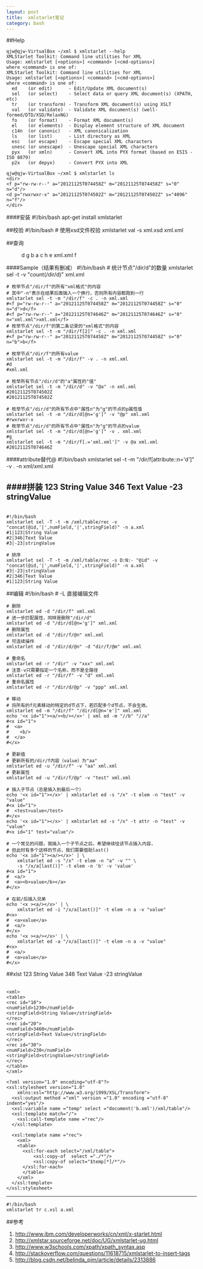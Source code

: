 ```yaml
---
layout: post
title:  xmlstarlet笔记
category: bash
---
```


##Help

    qjw@qjw-VirtualBox ~/xml $ xmlstarlet --help
    XMLStarlet Toolkit: Command line utilities for XML
    Usage: xmlstarlet [<options>] <command> [<cmd-options>]
    where <command> is one of:
    XMLStarlet Toolkit: Command line utilities for XML
    Usage: xmlstarlet [<options>] <command> [<cmd-options>]
    where <command> is one of:
      ed    (or edit)      - Edit/Update XML document(s)
      sel   (or select)    - Select data or query XML document(s) (XPATH, etc)
      tr    (or transform) - Transform XML document(s) using XSLT
      val   (or validate)  - Validate XML document(s) (well-formed/DTD/XSD/RelaxNG)
      fo    (or format)    - Format XML document(s)
      el    (or elements)  - Display element structure of XML document
      c14n  (or canonic)   - XML canonicalization
      ls    (or list)      - List directory as XML
      esc   (or escape)    - Escape special XML characters
      unesc (or unescape)  - Unescape special XML characters
      pyx   (or xmln)      - Convert XML into PYX format (based on ESIS - ISO 8879)
      p2x   (or depyx)     - Convert PYX into XML

    qjw@qjw-VirtualBox ~/xml $ xmlstarlet ls
    <dir>
    <f p="rw-rw-r--" a="20121125T074458Z" m="20121125T074458Z" s="0"    n="d"/>
    <d p="rwxrwxr-x" a="20121125T074502Z" m="20121125T074502Z" s="4096" n="f"/>
    </dir>

####安装
    #!/bin/bash
    apt-get install xmlstarlet


##校验
    #!/bin/bash
    # 使用xsd文件校验
    xmlstarlet val -s xml.xsd xml.xml
    
##查询
    <dir>
    <f p="rw-rw-r--" a="20121125T074458Z" m="20121125T074458Z" s="0"    n="d">d</f>
    <d p="rwxrwxr-x" a="20121125T074502Z" m="20121125T074502Z" s="4096" n="g">g</d>
    <f p="rw-rw-r--" a="20121125T074458Z" m="20121125T074458Z" s="0"    n="b">b</f>
    <f p="rw-rw-r--" a="20121125T074458Z" m="20121125T074458Z" s="0"    n="a">a</f>
    <f p="rw-rw-r--" a="20121125T074458Z" m="20121125T074458Z" s="0"    n="c">c</f>
    <d p="rwxrwxr-x" a="20121125T074502Z" m="20121125T074502Z" s="4096" n="h">h</d>
    <d p="rwxrwxr-x" a="20121125T074502Z" m="20121125T074502Z" s="4096" n="e">e</d>
    <f p="rw-rw-r--" a="20121125T074646Z" m="20121125T074646Z" s="0"    n="xml.xml">xml.xml</f>
    <d p="rwxrwxr-x" a="20121125T074502Z" m="20121125T074502Z" s="4096" n="f">f</d>
    </dir>

####Sample（结果有删减）
    #!/bin/bash
    # 统计节点"/dir/d"的数量
    xmlstarlet sel -t -v "count(/dir/d)" xml.xml
    
    # 枚举节点"/dir/f"的所有"xml格式"的内容
    # 其中"-n"表示在结果后面插入一个换行，否则所有内容都跑到一行
    xmlstarlet sel -t -m "/dir/f" -c . -n xml.xml
    #<f p="rw-rw-r--" a="20121125T074458Z" m="20121125T074458Z" s="0" n="d">d</f>
    #<f p="rw-rw-r--" a="20121125T074646Z" m="20121125T074646Z" s="0" n="xml.xml">xml.xml</f>
    # 枚举节点"/dir/f"的第二条记录的"xml格式"的内容
    xmlstarlet sel -t -m "/dir/f[2]" -c . -n xml.xml
    #<f p="rw-rw-r--" a="20121125T074458Z" m="20121125T074458Z" s="0" n="b">b</f>

    # 枚举节点"/dir/f"的所有value
    xmlstarlet sel -t -m "/dir/f" -v . -n xml.xml
    #d
    #xml.xml
    
    # 枚举所有节点"/dir/d"的"a"属性的"值"
    xmlstarlet sel -t -m "/dir/d" -v "@a" -n xml.xml
    #20121125T074502Z
    #20121125T074502Z
    
    # 枚举节点"/dir/d"的所有节点中"属性n"为"g"的节点的p属性值
    xmlstarlet sel -t -m "/dir/d[@n='g']" -v "@p" xml.xml
    #rwxrwxr-x
    # 枚举节点"/dir/d"的所有节点中"属性n"为"g"的节点的value
    xmlstarlet sel -t -m "/dir/d[@n='g']" -v . xml.xml
    #g
    xmlstarlet sel -t -m "/dir/f[.='xml.xml']" -v @a xml.xml
    #20121125T074646Z

####attribute替代@
    #!/bin/bash
    xmlstarlet sel -t -m "/dir/f[attribute::n='d']" -v . -n xml/xml.xml
    
####拼装
    <xml>
      <table>
        <rec id="1">
          <numField>123</numField>
          <stringField>String Value</stringField>
        </rec>
        <rec id="2">
          <numField>346</numField>
          <stringField>Text Value</stringField>
        </rec>
        <rec id="3">
          <numField>-23</numField>
          <stringField>stringValue</stringField>
        </rec>
      </table>
    </xml>
---
    #!/bin/bash
    xmlstarlet sel -T -t -m /xml/table/rec -v "concat(@id,'|',numField,'|',stringField)" -n a.xml 
    #1|123|String Value
    #2|346|Text Value
    #3|-23|stringValue
    
    # 排序
    xmlstarlet sel -T -t -m /xml/table/rec -s D:N:- "@id" -v "concat(@id,'|',numField,'|',stringField)" -n a.xml 
    #3|-23|stringValue
    #2|346|Text Value
    #1|123|String Value
    
    
##编辑
    #!/bin/bash
    # -L 直接编辑文件

    # 删除
    xmlstarlet ed -d "/dir/f" xml.xml
    # 进一步匹配属性，同样是删除"/dir/d"
    xmlstarlet ed -d "/dir/d[@n='g']" xml.xml
    # 删除属性
    xmlstarlet ed -d "/dir/f/@n" xml.xml
    # 可连续操作
    xmlstarlet ed -d "/dir/d/@n" -d "dir/f/@m" xml.xml

    # 重命名
    xmlstarlet ed -r "/dir" -v "xxx" xml.xml
    # 注意-v只需要指定一个名称，而不是全路径
    xmlstarlet ed -r "/dir/f" -v "d" xml.xml
    # 重命名属性
    xmlstarlet ed -r "/dir/d/@p" -v "ppp" xml.xml

    # 移动
    # 将所有的f元素移动的特定的d节点下，若匹配多个d节点，不会生效。
    xmlstarlet ed -m "/dir/f" "/dir/d[@n='e']" xml.xml
    echo '<x id="1"><a/><b/></x>' | xml ed -m "//b" "//a"
    #<x id="1">
    #  <a>
    #    <b/>
    #  </a>
    #</x>

    # 更新值
    # 更新所有的/dir/f内容（value）为"aa"
    xmlstarlet ed -u "/dir/f" -v "aa" xml.xml
    # 更新属性
    xmlstarlet ed -u "/dir/f/@p" -v "test" xml.xml
    
    # 插入子节点（总是插入到最后一个）
    echo '<x id="1"></x>' | xmlstarlet ed -s "/x" -t elem -n "test" -v "value"
    #<x id="1">
    #  <test>value</test>
    #</x>
    echo '<x id="1"></x>' | xmlstarlet ed -s "/x" -t attr -n "test" -v "value"
    #<x id="1" test="value"/>
    
    # 一个常见的问题，我插入一个子节点之后，希望继续往该节点插入内容，
    # 但此时有多个这样的节点，我们需要借助last()
    echo '<x id="1"><a/></x>' | \
        xmlstarlet ed -s "/x" -t elem -n "a" -v "" \
        -s "/x/a[last()]" -t elem -n 'b' -v 'value'
    #<x id="1">
    #  <a/>
    #  <a><b>value</b></a>
    #</x>
    
    # 在前/后插入兄弟
    echo '<x ><a/></x>' | \
        xmlstarlet ed -i "/x/a[last()]" -t elem -n a -v "value"
    #<x>
    #  <a>value</a>
    #  <a/>
    #</x>
    echo '<x ><a/></x>' | \
        xmlstarlet ed -a "/x/a[last()]" -t elem -n a -v "value"
    #<x>
    #  <a/>
    #  <a>value</a>
    #</x>
    
##xlst
    <xml>
    <table>
    <rec id="1">
    <numField>123</numField>
    <stringField>String Value</stringField>
    </rec>
    <rec id="2">
    <numField>346</numField>
    <stringField>Text Value</stringField>
    </rec>
    <rec id="3">
    <numField>-23</numField>
    <stringField>stringValue</stringField>
    </rec>
    </table>
    </xml>
    
    <xml>
    <table>
    <rec id="10">
    <numField>1230</numField>
    <stringField>String Value</stringField>
    </rec>
    <rec id="20">
    <numField>3460</numField>
    <stringField>Text Value</stringField>
    </rec>
    <rec id="30">
    <numField>230</numField>
    <stringField>stringValue</stringField>
    </rec>
    </table>
    </xml>
    
    <?xml version="1.0" encoding="utf-8"?>
    <xsl:stylesheet version="1.0"
        xmlns:xsl="http://www.w3.org/1999/XSL/Transform">
      <xsl:output method ="xml" version ="1.0" encoding ="utf-8" indent="yes"/>
      <xsl:variable name ="temp" select ="document('b.xml')/xml/table"/>
      <xsl:template match="/">
        <xsl:call-template name ="rec"/>
      </xsl:template>

      <xsl:template name ="rec">
        <xml>
        <table>
          <xsl:for-each select="/xml/table">
              <xsl:copy-of  select ="./*"/>
              <xsl:copy-of select="$temp[*]/*"/>
          </xsl:for-each>
          </table>
        </xml>
      </xsl:template>
    </xsl:stylesheet>
    
---

    #!/bin/bash
    xmlstarlet tr c.xsl a.xml

##参考
1. <http://www.ibm.com/developerworks/cn/xml/x-starlet.html>
1. <http://xmlstar.sourceforge.net/doc/UG/xmlstarlet-ug.html>
1. <http://www.w3schools.com/xpath/xpath_syntax.asp>
1. <http://stackoverflow.com/questions/11618715/xmlstarlet-to-insert-tags>
1. <http://blog.csdn.net/belinda_pjm/article/details/2313886>